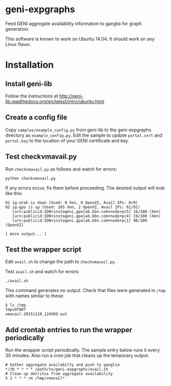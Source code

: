 # geni-expgraphs

Feed GENI aggregate availability information to ganglia for graph generation.

This software is known to work on Ubuntu 14.04. It should work on any Linux
flavor.

# Installation

## Install geni-lib
Follow the instructions at 
http://geni-lib.readthedocs.org/en/latest/intro/ubuntu.html

## Create a config file
Copy `samples/example_config.py` from geni-lib to the geni-expgraphs
directory as `example_config.py`. Edit the sample to update `portal.cert`
and `portal.key` to the location of your GENI certificate and key.

## Test checkvmavail.py
Run `checkvmavail.py` as follows and watch for errors:

```
python checkvmavail.py 
```

If any errors occur, fix them before proceeding. The desired output will
look like this:

```
01 ig-utah is down (Used: 0 Xen, 0 OpenVZ, Avail IPs: 0/0)
02 ig-gpo is up (Used: 165 Xen, 2 OpenVZ, Avail IPs: 61/91)
   [urn:publicid:IDN+instageni.gpolab.bbn.com+node+pc5] 16/100 (Xen)
   [urn:publicid:IDN+instageni.gpolab.bbn.com+node+pc4] 19/100 (Xen)
   [urn:publicid:IDN+instageni.gpolab.bbn.com+node+pc1] 98/100 (OpenVZ)

[ more output... ]
```

## Test the wrapper script
Edit `avail.sh` to change the path to `checkvmavail.py`.

Test `avail.sh` and watch for errors:

```
./avail.sh
```

This command generates no output. Check that files were generated in `/tmp`
with names similar to these:

```
$ ls /tmp
tmpvDf80T
vmavail-20151120_124509.out
```

## Add crontab entries to run the wrapper periodically

Run the wrapper script periodically. The sample entry below runs it every
30 minutes. Also run a cron job that cleans up the temporary output.

```
# Gather aggregate availabilty and push to ganglia
*/30 * * * * /path/to/geni-expgraphs/avail.sh
# Clean up detritus from aggregate availability
5 1 * * * rm /tmp/vmavail*
```
